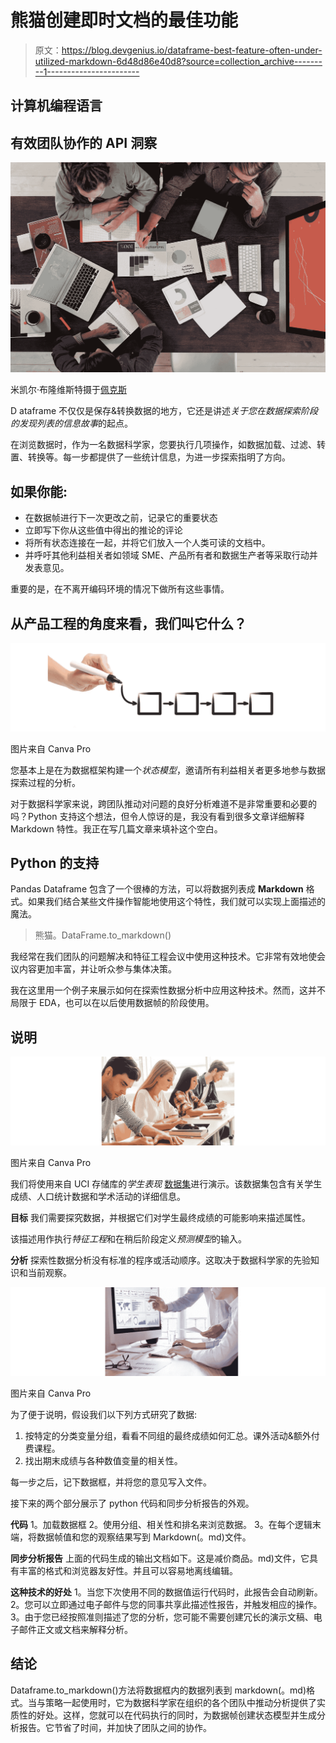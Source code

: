 # 熊猫创建即时文档的最佳功能

> 原文：<https://blog.devgenius.io/dataframe-best-feature-often-under-utilized-markdown-6d48d86e40d8?source=collection_archive---------1----------------------->

## 计算机编程语言

## 有效团队协作的 API 洞察

![](img/be566253f3dc853685aaa24becbd6661.png)

米凯尔·布隆维斯特摄于[佩克斯](https://www.pexels.com/photo/team-having-a-meeting-6476254/?utm_content=attributionCopyText&utm_medium=referral&utm_source=pexels)

D ataframe 不仅仅是保存&转换数据的地方，它还是讲述*关于您在数据探索阶段的发现列表的信息故事*的起点。

在浏览数据时，作为一名数据科学家，您要执行几项操作，如数据加载、过滤、转置、转换等。每一步都提供了一些统计信息，为进一步探索指明了方向。

## 如果你能:

*   在数据帧进行下一次更改之前，记录它的重要状态
*   立即写下你从这些值中得出的推论的评论
*   将所有状态连接在一起，并将它们放入一个人类可读的文档中。
*   并呼吁其他利益相关者如领域 SME、产品所有者和数据生产者等采取行动并发表意见。

重要的是，在不离开编码环境的情况下做所有这些事情。

## 从产品工程的角度来看，我们叫它什么？

![](img/712d6972f02d36991d9d712318d6bd2f.png)

图片来自 Canva Pro

您基本上是在为数据框架构建一个*状态模型*，邀请所有利益相关者更多地参与数据探索过程的分析。

对于数据科学家来说，跨团队推动对问题的良好分析难道不是非常重要和必要的吗？Python 支持这个想法，但令人惊讶的是，我没有看到很多文章详细解释 Markdown 特性。我正在写几篇文章来填补这个空白。

## Python 的支持

Pandas Dataframe 包含了一个很棒的方法，可以将数据列表成 **Markdown** 格式。如果我们结合某些文件操作智能地使用这个特性，我们就可以实现上面描述的魔法。

> 熊猫。DataFrame.to_markdown()

我经常在我们团队的问题解决和特征工程会议中使用这种技术。它非常有效地使会议内容更加丰富，并让听众参与集体决策。

我在这里用一个例子来展示如何在探索性数据分析中应用这种技术。然而，这并不局限于 EDA，也可以在以后使用数据帧的阶段使用。

## 说明

![](img/d8bab1509aee87eb9398cb20eca0f92b.png)

图片来自 Canva Pro

我们将使用来自 UCI 存储库的*学生表现* [数据集](https://archive.ics.uci.edu/ml/datasets/Student+Performance)进行演示。该数据集包含有关学生成绩、人口统计数据和学术活动的详细信息。

**目标** 我们需要探究数据，并根据它们对学生最终成绩的可能影响来描述属性。

该描述用作执行*特征工程*和在稍后阶段定义*预测模型*的输入。

**分析** 探索性数据分析没有标准的程序或活动顺序。这取决于数据科学家的先验知识和当前观察。

![](img/97467b2c007df70e5c5215f26d89f2ac.png)

图片来自 Canva Pro

为了便于说明，假设我们以下列方式研究了数据:

1.  按特定的分类变量分组，看看不同组的最终成绩如何汇总。课外活动&额外付费课程。
2.  找出期末成绩与各种数值变量的相关性。

每一步之后，记下数据框，并将您的意见写入文件。

接下来的两个部分展示了 python 代码和同步分析报告的外观。

**代码**
1。加载数据框
2。使用分组、相关性和排名来浏览数据。
3。在每个逻辑末端，将数据帧值和您的观察结果写到 Markdown(。md)文件。

**同步分析报告** 上面的代码生成的输出文档如下。这是减价商品。md)文件，它具有丰富的格式和浏览器友好性。并且可以容易地离线编辑。

**这种技术的好处**
1。当您下次使用不同的数据值运行代码时，此报告会自动刷新。
2。您可以立即通过电子邮件与您的同事共享此描述性报告，并触发相应的操作。
3。由于您已经按照准则描述了您的分析，您可能不需要创建冗长的演示文稿、电子邮件正文或文档来解释分析。

## 结论

Dataframe.to_markdown()方法将数据框内的数据列表到 markdown(。md)格式。当与策略一起使用时，它为数据科学家在组织的各个团队中推动分析提供了实质性的好处。这样，您就可以在代码执行的同时，为数据帧创建状态模型并生成分析报告。它节省了时间，并加快了团队之间的协作。